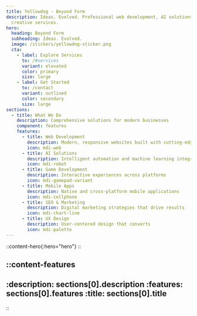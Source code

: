 ```yaml
---
title: Yellowdog - Beyond Form
description: Ideas. Evolved. Professional web development, AI solutions, and
  creative services.
hero:
  heading: Beyond Form
  subheading: Ideas. Evolved.
  image: /stickers/yellowdog-sticker.png
  cta:
    - label: Explore Services
      to: /#services
      variant: elevated
      color: primary
      size: large
    - label: Get Started
      to: /contact
      variant: outlined
      color: secondary
      size: large
sections:
  - title: What We Do
    description: Comprehensive solutions for modern businesses
    component: features
    features:
      - title: Web Development
        description: Modern, responsive websites built with cutting-edge technology
        icon: mdi-web
      - title: AI Solutions
        description: Intelligent automation and machine learning integrations
        icon: mdi-robot
      - title: Game Development
        description: Interactive experiences across platforms
        icon: mdi-gamepad-variant
      - title: Mobile Apps
        description: Native and cross-platform mobile applications
        icon: mdi-cellphone
      - title: SEO & Marketing
        description: Digital marketing strategies that drive results
        icon: mdi-chart-line
      - title: UX Design
        description: User-centered design that converts
        icon: mdi-palette
---
```


::content-hero{:hero="hero"}
::

::content-features
---
:description: sections[0].description
:features: sections[0].features
:title: sections[0].title
---
::
